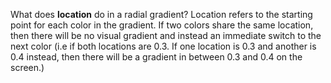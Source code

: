 What does **location** do in a radial gradient?
Location refers to the starting point for each color in the gradient. If two colors share the same location, then there will be no visual gradient and instead an immediate switch to the next color (i.e if both locations are 0.3. If one location is 0.3 and another is 0.4 instead, then there will be a gradient in between 0.3 and 0.4 on the screen.) 